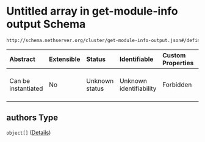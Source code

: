 # Untitled array in get-module-info output Schema

```txt
http://schema.nethserver.org/cluster/get-module-info-output.json#/definitions/module/properties/authors
```



| Abstract            | Extensible | Status         | Identifiable            | Custom Properties | Additional Properties | Access Restrictions | Defined In                                                                                 |
| :------------------ | :--------- | :------------- | :---------------------- | :---------------- | :-------------------- | :------------------ | :----------------------------------------------------------------------------------------- |
| Can be instantiated | No         | Unknown status | Unknown identifiability | Forbidden         | Allowed               | none                | [get-module-info-output.json*](cluster/get-module-info-output.json "open original schema") |

## authors Type

`object[]` ([Details](get-module-info-output-definitions-module-properties-authors-items.md))
